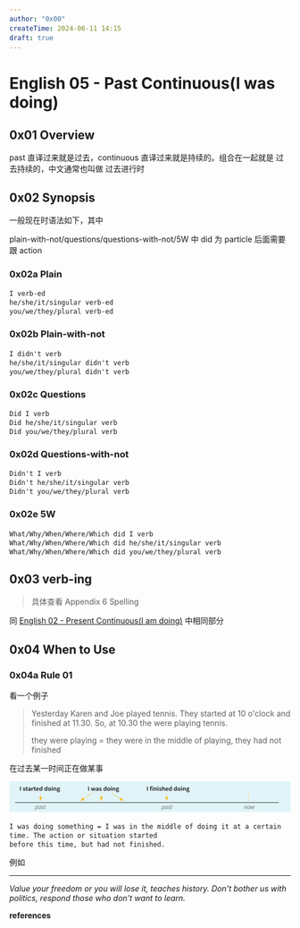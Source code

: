 ```yaml
---
author: "0x00"
createTime: 2024-06-11 14:15
draft: true
---
```


# English 05 - Past Continuous(I was doing)

## 0x01 Overview

past 直译过来就是过去，continuous 直译过来就是持续的。组合在一起就是 过去持续的，中文通常也叫做 过去进行时

## 0x02 Synopsis

一般现在时语法如下，其中
 
plain-with-not/questions/questions-with-not/5W 中 did 为 particle 后面需要跟 action

### 0x02a Plain

```
I verb-ed
he/she/it/singular verb-ed
you/we/they/plural verb-ed
```

### 0x02b Plain-with-not

```
I didn't verb
he/she/it/singular didn't verb
you/we/they/plural didn't verb
```

### 0x02c Questions

```
Did I verb
Did he/she/it/singular verb
Did you/we/they/plural verb
```

### 0x02d Questions-with-not

```
Didn't I verb
Didn't he/she/it/singular verb
Didn't you/we/they/plural verb
   ```

### 0x02e 5W

```
What/Why/When/Where/Which did I verb
What/Why/When/Where/Which did he/she/it/singular verb
What/Why/When/Where/Which did you/we/they/plural verb
```

## 0x03 verb-ing

> 具体查看 Appendix 6 Spelling

同 [English 02 - Present Continuous(I am doing)](English%2002%20-%20Present%20Continuous(I%20am%20doing).md) 中相同部分

## 0x04 When to Use


### 0x04a Rule 01

看一个例子

> Yesterday Karen and Joe played tennis. They started at 10 o'clock and finished at 11.30.
> So, at 10.30 the were playing tennis.
>
> they were playing = they were in the middle of playing, they had not finished

在过去某一时间正在做某事

![](https://github.com/dhay3/picx-images-hosting/raw/master/20240611/2024-06-11_17-29-41.1lbo9o8au2.webp)

```
I was doing something = I was in the middle of doing it at a certain time. The action or situation started
before this time, but had not finished.
```

例如

---
*Value your freedom or you will lose it, teaches history. Don't bother us with politics, respond those who don't want to learn.*

**references**



